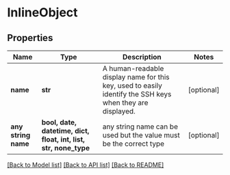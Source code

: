 # InlineObject


## Properties
Name | Type | Description | Notes
------------ | ------------- | ------------- | -------------
**name** | **str** | A human-readable display name for this key, used to easily identify the SSH keys when they are displayed. | [optional] 
**any string name** | **bool, date, datetime, dict, float, int, list, str, none_type** | any string name can be used but the value must be the correct type | [optional]

[[Back to Model list]](../README.md#documentation-for-models) [[Back to API list]](../README.md#documentation-for-api-endpoints) [[Back to README]](../README.md)


